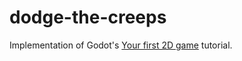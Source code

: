 # dodge-the-creeps

Implementation of Godot's 
[Your first 2D game](https://docs.godotengine.org/en/stable/getting_started/introduction/index.html)
tutorial.
